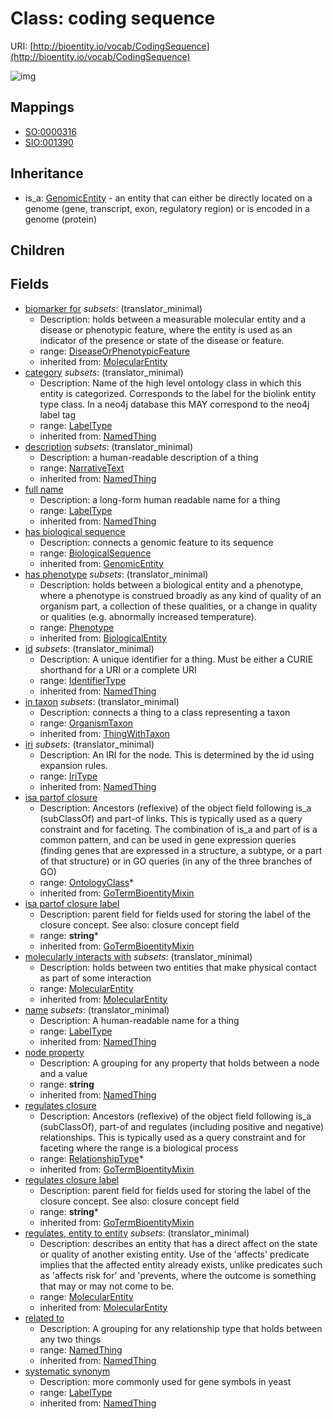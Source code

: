 # Class: coding sequence




URI: [http://bioentity.io/vocab/CodingSequence](http://bioentity.io/vocab/CodingSequence)

![img](http://yuml.me/diagram/nofunky;dir:TB/class/\[CodingSequence|id(i):identifier_type%20%3F;name(i):label_type%20%3F;category(i):label_type%20%3F;node_property(i):string%20%3F;iri(i):iri_type%20%3F;full_name(i):label_type%20%3F;description(i):narrative_text%20%3F;systematic_synonym(i):label_type%20%3F;has_phenotype(i):phenotype%20%3F;isa_partof_closure_label(i):string%20*;regulates_closure_label(i):string%20*;has_biological_sequence(i):biological_sequence%20%3F]-%20biomarker%20for(i)%20%3F>\[DiseaseOrPhenotypicFeature],%20\[CodingSequence]-%20regulates,%20entity%20to%20entity(i)%20%3F>\[MolecularEntity],%20\[CodingSequence]-%20molecularly%20interacts%20with(i)%20%3F>\[MolecularEntity],%20\[CodingSequence]-%20regulates%20closure(i)%20*>\[RelationshipType],%20\[CodingSequence]-%20isa%20partof%20closure(i)%20*>\[OntologyClass],%20\[CodingSequence]-%20in%20taxon(i)%20%3F>\[OrganismTaxon],%20\[CodingSequence]-%20related%20to(i)%20%3F>\[NamedThing],%20\[GenomicEntity]^-\[CodingSequence])
## Mappings

 * [SO:0000316](http://purl.obolibrary.org/obo/SO_0000316)
 * [SIO:001390](http://semanticscience.org/resource/SIO_001390)
## Inheritance

 *  is_a: [GenomicEntity](GenomicEntity.md) - an entity that can either be directly located on a genome (gene, transcript, exon, regulatory region) or is encoded in a genome (protein)
## Children

## Fields

 * [biomarker for](biomarker_for.md) *subsets*: (translator_minimal)
    * Description: holds between a measurable molecular entity and a disease or phenotypic feature, where the entity is used as an indicator of the presence or state of the disease or feature.
    * range: [DiseaseOrPhenotypicFeature](DiseaseOrPhenotypicFeature.md)
    * inherited from: [MolecularEntity](MolecularEntity.md)
 * [category](category.md) *subsets*: (translator_minimal)
    * Description: Name of the high level ontology class in which this entity is categorized. Corresponds to the label for the biolink entity type class. In a neo4j database this MAY correspond to the neo4j label tag
    * range: [LabelType](LabelType.md)
    * inherited from: [NamedThing](NamedThing.md)
 * [description](description.md) *subsets*: (translator_minimal)
    * Description: a human-readable description of a thing
    * range: [NarrativeText](NarrativeText.md)
    * inherited from: [NamedThing](NamedThing.md)
 * [full name](full_name.md)
    * Description: a long-form human readable name for a thing
    * range: [LabelType](LabelType.md)
    * inherited from: [NamedThing](NamedThing.md)
 * [has biological sequence](has_biological_sequence.md)
    * Description: connects a genomic feature to its sequence
    * range: [BiologicalSequence](BiologicalSequence.md)
    * inherited from: [GenomicEntity](GenomicEntity.md)
 * [has phenotype](has_phenotype.md) *subsets*: (translator_minimal)
    * Description: holds between a biological entity and a phenotype, where a phenotype is construed broadly as any kind of quality of an organism part, a collection of these qualities, or a change in quality or qualities (e.g. abnormally increased temperature). 
    * range: [Phenotype](Phenotype.md)
    * inherited from: [BiologicalEntity](BiologicalEntity.md)
 * [id](id.md) *subsets*: (translator_minimal)
    * Description: A unique identifier for a thing. Must be either a CURIE shorthand for a URI or a complete URI
    * range: [IdentifierType](IdentifierType.md)
    * inherited from: [NamedThing](NamedThing.md)
 * [in taxon](in_taxon.md) *subsets*: (translator_minimal)
    * Description: connects a thing to a class representing a taxon
    * range: [OrganismTaxon](OrganismTaxon.md)
    * inherited from: [ThingWithTaxon](ThingWithTaxon.md)
 * [iri](iri.md) *subsets*: (translator_minimal)
    * Description: An IRI for the node. This is determined by the id using expansion rules.
    * range: [IriType](IriType.md)
    * inherited from: [NamedThing](NamedThing.md)
 * [isa partof closure](isa_partof_closure.md)
    * Description: Ancestors (reflexive) of the object field following is_a (subClassOf) and part-of links. This is typically used as a query constraint and for faceting. The combination of is_a and part of is a common pattern, and can be used in gene expression queries (finding genes that are expressed in a structure, a subtype, or a part of that structure) or in GO queries (in any of the three branches of GO)
    * range: [OntologyClass](OntologyClass.md)*
    * inherited from: [GoTermBioentityMixin](GoTermBioentityMixin.md)
 * [isa partof closure label](isa_partof_closure_label.md)
    * Description: parent field for fields used for storing the label of the closure concept. See also: closure concept field
    * range: **string***
    * inherited from: [GoTermBioentityMixin](GoTermBioentityMixin.md)
 * [molecularly interacts with](molecularly_interacts_with.md) *subsets*: (translator_minimal)
    * Description: holds between two entities that make physical contact as part of some interaction
    * range: [MolecularEntity](MolecularEntity.md)
    * inherited from: [MolecularEntity](MolecularEntity.md)
 * [name](name.md) *subsets*: (translator_minimal)
    * Description: A human-readable name for a thing
    * range: [LabelType](LabelType.md)
    * inherited from: [NamedThing](NamedThing.md)
 * [node property](node_property.md)
    * Description: A grouping for any property that holds between a node and a value
    * range: **string**
    * inherited from: [NamedThing](NamedThing.md)
 * [regulates closure](regulates_closure.md)
    * Description: Ancestors (reflexive) of the object field following is_a (subClassOf), part-of and regulates (including positive and negative) relationships. This is typically used as a query constraint and for faceting where the range is a biological process
    * range: [RelationshipType](RelationshipType.md)*
    * inherited from: [GoTermBioentityMixin](GoTermBioentityMixin.md)
 * [regulates closure label](regulates_closure_label.md)
    * Description: parent field for fields used for storing the label of the closure concept. See also: closure concept field
    * range: **string***
    * inherited from: [GoTermBioentityMixin](GoTermBioentityMixin.md)
 * [regulates, entity to entity](regulates_entity_to_entity.md) *subsets*: (translator_minimal)
    * Description: describes an entity that has a direct affect on the state or quality of another existing entity. Use of the 'affects' predicate implies that the affected entity already exists, unlike predicates such as 'affects risk for' and 'prevents, where the outcome is something that may or may not come to be.
    * range: [MolecularEntity](MolecularEntity.md)
    * inherited from: [MolecularEntity](MolecularEntity.md)
 * [related to](related_to.md)
    * Description: A grouping for any relationship type that holds between any two things
    * range: [NamedThing](NamedThing.md)
    * inherited from: [NamedThing](NamedThing.md)
 * [systematic synonym](systematic_synonym.md)
    * Description: more commonly used for gene symbols in yeast
    * range: [LabelType](LabelType.md)
    * inherited from: [NamedThing](NamedThing.md)
